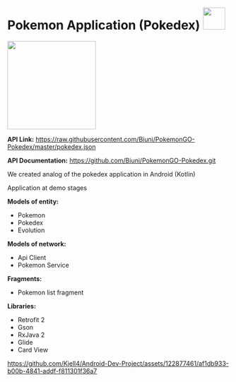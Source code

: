 # Pokemon Application (Pokedex) <img src="https://www.invitatiedigitala.com/wp-content/uploads/2019/05/pikachu-gif.gif" width="50">
<img src="https://i.pinimg.com/originals/23/0c/68/230c68295a086b46a3bd01d03bef7719.gif" width="200">

<strong>API Link:</strong> https://raw.githubusercontent.com/Biuni/PokemonGO-Pokedex/master/pokedex.json

<strong>API Documentation:</strong> https://github.com/Biuni/PokemonGO-Pokedex.git

We created analog of the pokedex application in Android (Kotlin)

Application at demo stages

<strong>Models of entity:</strong> 
<ul>
  <li>Pokemon</li>
  <li>Pokedex</li>
  <li>Evolution</li>
</ul>
<strong>Models of network:</strong> 
<ul>
  <li>Api Client</li>
  <li>Pokemon Service</li>
</ul>

<strong>Fragments:</strong>  
<ul>
  <li>Pokemon list fragment</li>
</ul>

<strong>Libraries:</strong>  
<ul>
  <li>Retrofit 2</li>
  <li>Gson</li>
  <li>RxJava 2</li>
  <li>Glide</li>
  <li>Card View</li>
</ul>

https://github.com/Kjell4/Android-Dev-Project/assets/122877461/af1db933-b00b-4841-addf-f811301f36a7


